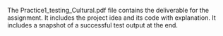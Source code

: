 The Practice1_testing_Cultural.pdf file contains the deliverable for the assignment. It includes the project idea and its code with explanation. It includes a snapshot of a successful test output at the end.

